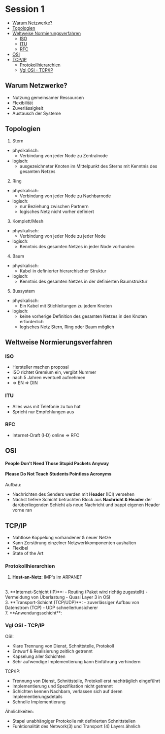 # Session 1

<!-- TOC depthFrom:2 depthTo:6 withLinks:1 updateOnSave:1 orderedList:0 -->

- [Warum Netzwerke?](#warum-netzwerke)
- [Topologien](#topologien)
- [Weltweise Normierungsverfahren](#weltweise-normierungsverfahren)
	- [ISO](#iso)
	- [ITU](#itu)
	- [RFC](#rfc)
- [OSI](#osi)
- [TCP/IP](#tcpip)
	- [Protokollhierarchien](#protokollhierarchien)
	- [Vgl OSI - TCP/IP](#vgl-osi-tcpip)

<!-- /TOC -->

## Warum Netzwerke?

- Nutzung gemeinsamer Ressourcen
- Flexibilität
- Zuverlässigkeit
- Austausch der Systeme

## Topologien

1. Stern
  - physikalisch:
    - Verbindung von jeder Node zu Zentralnode
  - logisch:
    - ausgezeichneter Knoten im Mittelpunkt des Sterns mit Kenntnis des gesamten Netzes

2. Ring
  - physikalisch:
    - Verbindung von jeder Node zu Nachbarnode
  - logisch:
    - nur Beziehung zwischen Partnern
    - logisches Netz nicht vorher definiert

3. Komplett/Mesh
  - physikalisch:
    - Verbindung von jeder Node zu jeder Node
  - logisch:
    - Kenntnis des gesamten Netzes in jeder Node vorhanden

4. Baum
  - physikalisch:
    - Kabel in definierter hierarchischer Struktur
  - logisch:
    - Kenntnis des gesamten Netzes in der definierten Baumstruktur

5. Bussystem
  - physikalisch:
    - Ein Kabel mit Stichleitungen zu jedem Knoten
  - logisch:
    - keine vorherige Definition des gesamten Netzes in den Knoten erforderlich
    - logisches Netz Stern, Ring oder Baum möglich

## Weltweise Normierungsverfahren

### ISO

- Hersteller machen proposal
- ISO richtet Gremium ein, vergibt Nummer
- nach 5 Jahren eventuell aufnehmen
- &rArr; EN &rArr; DIN

### ITU

- Alles was mit Telefonie zu tun hat
- Spricht nur Empfehlungen aus

### RFC

- Internet-Draft (I-D) online &rArr; RFC

## OSI

<h4><b>People Don't Need Those Stupid Packets Anyway <br><br>
Please Do Not Teach Students Pointless Acronyms </b> </h4>

Aufbau:
- Nachrichten des Senders werden mit **Header** (ICI) versehen
- Nächst tiefere Schicht betrachten Block aus **Nachricht \& Header** der darüberliegenden Schicht als neue Nachricht und bappt eigenen Header vorne ran

## TCP/IP

- Nahtlose Koppelung vorhandener \& neuer Netze
- Kann Zerstörung einzelner Netzwerkkomponenten aushalten
- Flexibel
- State of the Art

### Protokollhierarchien

1. **Host-an-Netz**: IMP's im ARPANET
<br>
3. **Internet-Schicht (IP)**:
  - Routing (Paket wird richtig zugestellt)
  - Vermeidung von Überlastung
  - Quasi Layer 3 in OSI
<br>
3. **Transport-Schicht (TCP/UDP)**:
  - zuverlässiger Aufbau von Datenstrom (TCP)
  - UDP schneller/unsicherer
  <br>
7. **Anwendungsschicht**:

### Vgl OSI - TCP/IP

OSI:
- Klare Trennung von Dienst, Schnittstelle, Protokoll
- Entwurf & Realisierung zeitlich getrennt
- Kapselung aller Schichten
- Sehr aufwendige Implementierung kann Einführung verhindern

TCP/IP:
- Trennung von Dienst, Schnittstelle, Protokoll erst nachträglich eingeführt
- Implementierung und Spezifikation nicht getrennt
- Schichten kennen Nachbarn, verlassen sich auf deren Implementierungsdetails
- Schnelle Implementierung

Ähnlichkeiten:
- Stapel unabhängiger Protokolle mit definierten Schnittstellen
- Funktionalität des Network(3) und Transport (4) Layers ähnlich

